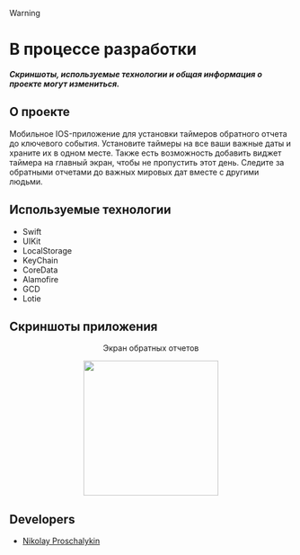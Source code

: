 > [!warning]
> # В процессе разработки
> ***Скриншоты, используемые технологии и общая информация о проекте могут измениться.***

## О проекте

Мобильное IOS-приложение для установки таймеров обратного отчета до ключевого события. Установите таймеры на все ваши важные даты и храните их в одном месте. Также есть возможность добавить виджет таймера на главный экран, чтобы не пропустить этот день. Следите за обратными отчетами до важных мировых дат вместе с другими людьми. 

## Используемые технологии

- Swift
- UIKit
- LocalStorage
- KeyChain
- CoreData
- Alamofire
- GCD
- Lotie

## Скриншоты приложения
<p align="center">Экран обратных отчетов</p>
<div align="center">
      <img src="https://i.ibb.co/4fmRMWb/IMG-32-B6-E51562-C7-1.jpg" width="240"/> 
</div>

## Developers

- [Nikolay Proschalykin](https://gist.github.com/NikProschalykin)

